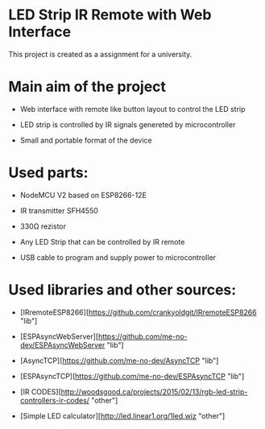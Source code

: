 # LED Strip IR Remote with Web Interface

This project is created as a assignment for a university.

# Main aim of the project

* Web interface with remote like button layout to control the LED strip

* LED strip is controlled by IR signals genereted by microcontroller

* Small and portable format of the device

# Used parts:

- NodeMCU V2 based on ESP8266-12E

- IR transmitter SFH4550

- 330Ω rezistor

- Any LED Strip that can be controlled by IR remote

- USB cable to program and supply power to microcontroller

# Used libraries and other sources:

* [IRremoteESP8266][https://github.com/crankyoldgit/IRremoteESP8266 "lib"]

* [ESPAsyncWebServer][https://github.com/me-no-dev/ESPAsyncWebServer "lib"]

* [AsyncTCP][https://github.com/me-no-dev/AsyncTCP "lib"]

* [ESPAsyncTCP][https://github.com/me-no-dev/ESPAsyncTCP "lib"]

* [IR CODES][http://woodsgood.ca/projects/2015/02/13/rgb-led-strip-controllers-ir-codes/ "other"]

* [Simple LED calculator][http://led.linear1.org/1led.wiz "other"]